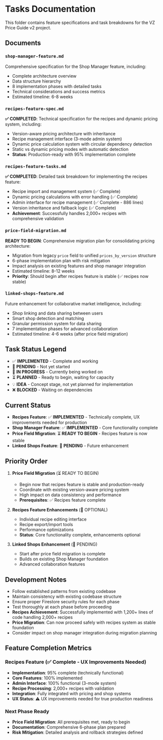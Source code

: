 # Tasks Documentation

This folder contains feature specifications and task breakdowns for the VZ Price Guide v2 project.

## Documents

### `shop-manager-feature.md`

Comprehensive specification for the Shop Manager feature, including:

-   Complete architecture overview
-   Data structure hierarchy
-   8 implementation phases with detailed tasks
-   Technical considerations and success metrics
-   Estimated timeline: 6-8 weeks

### `recipes-feature-spec.md`

**✅ COMPLETED**: Technical specification for the recipes and dynamic pricing system, including:

-   Version-aware pricing architecture with inheritance
-   Recipe management interface (3-mode admin system)
-   Dynamic price calculation system with circular dependency detection
-   Static vs dynamic pricing modes with automatic detection
-   **Status**: Production-ready with 95% implementation complete

### `recipes-feature-tasks.md`

**✅ COMPLETED**: Detailed task breakdown for implementing the recipes feature:

-   Recipe import and management system (✅ Complete)
-   Dynamic pricing calculations with error handling (✅ Complete)
-   Admin interface for recipe management (✅ Complete - 886 lines)
-   Version inheritance and fallback logic (✅ Complete)
-   **Achievement**: Successfully handles 2,000+ recipes with comprehensive validation

### `price-field-migration.md`

**READY TO BEGIN**: Comprehensive migration plan for consolidating pricing architecture:

-   Migration from legacy `price` field to unified `prices_by_version` structure
-   6-phase implementation plan with risk mitigation
-   Impact analysis on existing features and shop manager integration
-   Estimated timeline: 8-12 weeks
-   **Priority**: Should begin after recipes feature is stable (✅ recipes now stable)

### `linked-shops-feature.md`

Future enhancement for collaborative market intelligence, including:

-   Shop linking and data sharing between users
-   Smart shop detection and matching
-   Granular permission system for data sharing
-   7 implementation phases for advanced collaboration
-   Estimated timeline: 4-6 weeks (after price field migration)

## Task Status Legend

-   ✅ **IMPLEMENTED** - Complete and working
-   🔄 **PENDING** - Not yet started
-   🚧 **IN PROGRESS** - Currently being worked on
-   ⏳ **PLANNED** - Ready to begin, waiting for capacity
-   💡 **IDEA** - Concept stage, not yet planned for implementation
-   ❌ **BLOCKED** - Waiting on dependencies

## Current Status

-   **Recipes Feature**: ✅ **IMPLEMENTED** - Technically complete, UX improvements needed for production
-   **Shop Manager Feature**: ✅ **IMPLEMENTED** - Core functionality complete
-   **Price Field Migration**: ⏳ **READY TO BEGIN** - Recipes feature is now stable
-   **Linked Shops Feature**: 🔄 **PENDING** - Future enhancement

## Priority Order

1. **Price Field Migration** (⏳ READY TO BEGIN)

    - Begin now that recipes feature is stable and production-ready
    - Coordinate with existing version-aware pricing system
    - High impact on data consistency and performance
    - **Prerequisites**: ✅ Recipes feature complete

2. **Recipes Feature Enhancements** (🔄 OPTIONAL)

    - Individual recipe editing interface
    - Recipe export/import tools
    - Performance optimizations
    - **Status**: Core functionality complete, enhancements optional

3. **Linked Shops Enhancement** (🔄 PENDING)
    - Start after price field migration is complete
    - Builds on existing Shop Manager foundation
    - Advanced collaboration features

## Development Notes

-   Follow established patterns from existing codebase
-   Maintain consistency with existing codebase structure
-   Ensure proper Firestore security rules for each phase
-   Test thoroughly at each phase before proceeding
-   **Recipes Achievement**: Successfully implemented with 1,200+ lines of code handling 2,000+ recipes
-   **Price Migration**: Can now proceed safely with recipes system as stable foundation
-   Consider impact on shop manager integration during migration planning

## Feature Completion Metrics

### Recipes Feature (✅ Complete - UX Improvements Needed)

-   **Implementation**: 95% complete (technically functional)
-   **Core Features**: 100% implemented
-   **Admin Interface**: 100% functional (3-mode system)
-   **Recipe Processing**: 2,000+ recipes with validation
-   **Integration**: Fully integrated with pricing and shop systems
-   **UX Status**: ⚠️ UX improvements needed for true production readiness

### Next Phase Ready

-   **Price Field Migration**: All prerequisites met, ready to begin
-   **Documentation**: Comprehensive 6-phase plan prepared
-   **Risk Mitigation**: Detailed analysis and rollback strategies defined
